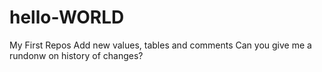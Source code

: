 # hello-WORLD
My First Repos
Add new values, tables and comments
Can you give me a rundonw on history of changes?
